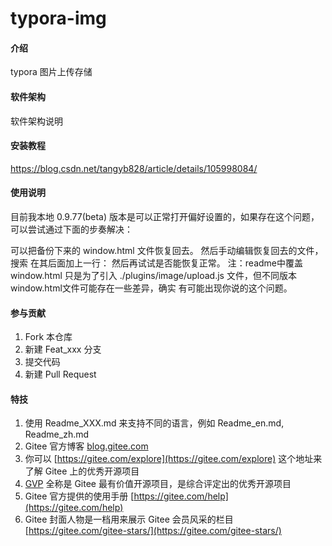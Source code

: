 # typora-img

#### 介绍
typora 图片上传存储

#### 软件架构
软件架构说明


#### 安装教程

https://blog.csdn.net/tangyb828/article/details/105998084/

#### 使用说明

目前我本地 0.9.77(beta) 版本是可以正常打开偏好设置的，如果存在这个问题，可以尝试通过下面的步奏解决：

可以把备份下来的 window.html 文件恢复回去。
然后手动编辑恢复回去的文件，搜索<script src="./app/window/frame.js" defer="defer"></script> 在其后面加上一行：<script src="./plugins/image/upload.js" defer="defer"></script> 然后再试试是否能恢复正常。
注：readme中覆盖 window.html 只是为了引入 ./plugins/image/upload.js 文件，但不同版本window.html文件可能存在一些差异，确实 有可能出现你说的这个问题。

#### 参与贡献

1.  Fork 本仓库
2.  新建 Feat_xxx 分支
3.  提交代码
4.  新建 Pull Request


#### 特技

1.  使用 Readme\_XXX.md 来支持不同的语言，例如 Readme\_en.md, Readme\_zh.md
2.  Gitee 官方博客 [blog.gitee.com](https://blog.gitee.com)
3.  你可以 [https://gitee.com/explore](https://gitee.com/explore) 这个地址来了解 Gitee 上的优秀开源项目
4.  [GVP](https://gitee.com/gvp) 全称是 Gitee 最有价值开源项目，是综合评定出的优秀开源项目
5.  Gitee 官方提供的使用手册 [https://gitee.com/help](https://gitee.com/help)
6.  Gitee 封面人物是一档用来展示 Gitee 会员风采的栏目 [https://gitee.com/gitee-stars/](https://gitee.com/gitee-stars/)
